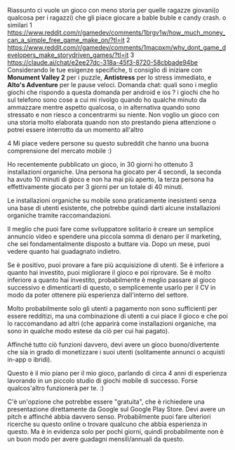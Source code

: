 Riassunto ci vuole un gioco con meno storia per quelle ragazze giovani(o qualcosa per i ragazzi) che gli piace giocare a bable buble e candy crash. o similari 
1
https://www.reddit.com/r/gamedev/comments/1brgv1w/how_much_money_can_a_simple_free_game_make_on/?tl=it
2
https://www.reddit.com/r/gamedev/comments/1macpxm/why_dont_game_developers_make_storydriven_games/?tl=it
3 https://claude.ai/chat/e2ee27dc-318a-45f3-8720-58cbbade94be Considerando le tue esigenze specifiche, ti consiglio di iniziare con **Monument Valley 2** per i puzzle, **Antistress** per lo stress immediato, e **Alto's Adventure** per le pause veloci. 
Domanda chat: quali sono i meglio giochi che rispondo a questa domanda per android e ios ?
i giochi che ho sul telefono sono cose a cui mi rivolgo quando ho qualche minuto da ammazzare mentre aspetto qualcosa, o in alternativa quando sono stressato e non riesco a concentrarmi su niente. Non voglio un gioco con una storia molto elaborata quando non sto prestando piena attenzione o potrei essere interrotto da un momento all'altro

4
Mi piace vedere persone su questo subreddit che hanno una buona comprensione del mercato mobile :)

Ho recentemente pubblicato un gioco, in 30 giorni ho ottenuto 3 installazioni organiche. Una persona ha giocato per 4 secondi, la seconda ha avuto 10 minuti di gioco e non ha mai più aperto, la terza persona ha effettivamente giocato per 3 giorni per un totale di 40 minuti.

Le installazioni organiche su mobile sono praticamente inesistenti senza una base di utenti esistente, che potrebbe quindi darti alcune installazioni organiche tramite raccomandazioni.

Il meglio che puoi fare come sviluppatore solitario è creare un semplice annuncio video e spendere una piccola somma di denaro per il marketing, che sei fondamentalmente disposto a buttare via. Dopo un mese, puoi vedere quanto hai guadagnato indietro.

Se è positivo, puoi provare a fare più acquisizione di utenti. Se è inferiore a quanto hai investito, puoi migliorare il gioco e poi riprovare. Se è molto inferiore a quanto hai investito, probabilmente è meglio passare al gioco successivo e dimenticarti di questo, o semplicemente usarlo per il CV in modo da poter ottenere più esperienza dall'interno del settore.

Molto probabilmente solo gli utenti a pagamento non sono sufficienti per essere redditizi, ma una combinazione di utenti a cui piace il gioco e che poi lo raccomandano ad altri (che apparirà come installazioni organiche, ma sono in qualche modo estese da ciò per cui hai pagato).

Affinché tutto ciò funzioni davvero, devi avere un gioco buono/divertente che sia in grado di monetizzare i suoi utenti (solitamente annunci o acquisti in-app o ibridi).

Questo è il mio piano per il mio gioco, parlando di circa 4 anni di esperienza lavorando in un piccolo studio di giochi mobile di successo. Forse qualcos'altro funzionerà per te. :)

C'è un'opzione che potrebbe essere "gratuita", che è richiedere una presentazione direttamente da Google sul Google Play Store. Devi avere un pitch e affinché abbia davvero senso. Probabilmente puoi fare ulteriori ricerche su questo online o trovare qualcuno che abbia esperienza in questo. Ma è in evidenza solo per pochi giorni, quindi probabilmente non è un buon modo per avere guadagni mensili/annuali da questo.